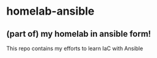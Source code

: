 # homelab-ansible
## (part of) my homelab in ansible form!

This repo contains my efforts to learn IaC with Ansible